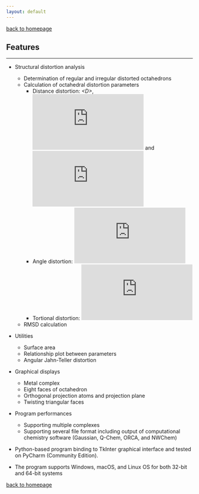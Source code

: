 ```yaml
---
layout: default
---
```

[back to homepage](./)

## Features
***
- Structural distortion analysis
  - Determination of regular and irregular distorted octahedrons
  - Calculation of octahedral distortion parameters
    - Distance distortion: *\<D\>*, ![](https://latex.codecogs.com/svg.Latex?%5Czeta) and ![](https://latex.codecogs.com/svg.Latex?%5CDelta)
    - Angle distortion: ![](https://latex.codecogs.com/svg.Latex?%5CSigma)
    - Tortional distortion: ![](https://latex.codecogs.com/svg.Latex?%5CTheta)
  - RMSD calculation

  
- Utilities
  - Surface area
  - Relationship plot between parameters
  - Angular Jahn-Teller distortion
  
- Graphical displays
  - Metal complex 
  - Eight faces of octahedron
  - Orthogonal projection atoms and projection plane
  - Twisting triangular faces
  
- Program performances
  - Supporting multiple complexes
  - Supporting several file format including output of computational chemistry software (Gaussian, Q-Chem, ORCA, and NWChem)
  
- Python-based program binding to TkInter graphical interface and tested on PyCharm (Community Edition).

- The program supports Windows, macOS, and Linux OS for both 32-bit and 64-bit systems

[back to homepage](./)
